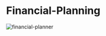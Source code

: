 # Financial-Planning

![financial-planner](https://github.com/shahp630/Financial-Planning/assets/133065460/8eceff7a-2ee0-4e4d-a356-78d783324dd1)

